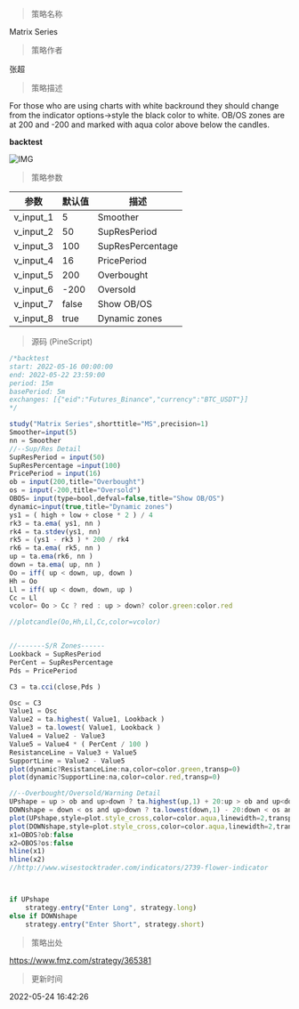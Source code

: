 
> 策略名称

Matrix Series

> 策略作者

张超

> 策略描述

For those who are using charts with white backround they should change from the indicator options->style the black color to white.
OB/OS zones are at 200 and -200 and marked with aqua color above below the candles.


**backtest**

 ![IMG](https://www.fmz.com/upload/asset/18996ab5d6508b3a4cb.png) 

> 策略参数



|参数|默认值|描述|
|----|----|----|
|v_input_1|5|Smoother|
|v_input_2|50|SupResPeriod|
|v_input_3|100|SupResPercentage|
|v_input_4|16|PricePeriod|
|v_input_5|200|Overbought|
|v_input_6|-200|Oversold|
|v_input_7|false|Show OB/OS|
|v_input_8|true|Dynamic zones|


> 源码 (PineScript)

``` javascript
/*backtest
start: 2022-05-16 00:00:00
end: 2022-05-22 23:59:00
period: 15m
basePeriod: 5m
exchanges: [{"eid":"Futures_Binance","currency":"BTC_USDT"}]
*/

study("Matrix Series",shorttitle="MS",precision=1)
Smoother=input(5)
nn = Smoother
//--Sup/Res Detail
SupResPeriod = input(50)
SupResPercentage =input(100)
PricePeriod = input(16)
ob = input(200,title="Overbought")
os = input(-200,title="Oversold")
OBOS= input(type=bool,defval=false,title="Show OB/OS") 
dynamic=input(true,title="Dynamic zones")
ys1 = ( high + low + close * 2 ) / 4
rk3 = ta.ema( ys1, nn )
rk4 = ta.stdev(ys1, nn)
rk5 = (ys1 - rk3 ) * 200 / rk4
rk6 = ta.ema( rk5, nn )
up = ta.ema(rk6, nn )
down = ta.ema( up, nn )
Oo = iff( up < down, up, down )
Hh = Oo
Ll = iff( up < down, down, up )
Cc = Ll
vcolor= Oo > Cc ? red : up > down? color.green:color.red 

//plotcandle(Oo,Hh,Ll,Cc,color=vcolor)


//-------S/R Zones------
Lookback = SupResPeriod
PerCent = SupResPercentage
Pds = PricePeriod

C3 = ta.cci(close,Pds )

Osc = C3
Value1 = Osc
Value2 = ta.highest( Value1, Lookback )
Value3 = ta.lowest( Value1, Lookback )
Value4 = Value2 - Value3
Value5 = Value4 * ( PerCent / 100 )
ResistanceLine = Value3 + Value5
SupportLine = Value2 - Value5
plot(dynamic?ResistanceLine:na,color=color.green,transp=0)
plot(dynamic?SupportLine:na,color=color.red,transp=0)

//--Overbought/Oversold/Warning Detail
UPshape = up > ob and up>down ? ta.highest(up,1) + 20:up > ob and up<down? ta.highest(down,1) + 20:na
DOWNshape = down < os and up>down ? ta.lowest(down,1) - 20:down < os and up<down? ta.lowest(up,1) - 20 :na
plot(UPshape,style=plot.style_cross,color=color.aqua,linewidth=2,transp=0)
plot(DOWNshape,style=plot.style_cross,color=color.aqua,linewidth=2,transp=0)
x1=OBOS?ob:false
x2=OBOS?os:false
hline(x1)
hline(x2)
//http://www.wisestocktrader.com/indicators/2739-flower-indicator



if UPshape
    strategy.entry("Enter Long", strategy.long)
else if DOWNshape
    strategy.entry("Enter Short", strategy.short)
```

> 策略出处

https://www.fmz.com/strategy/365381

> 更新时间

2022-05-24 16:42:26
